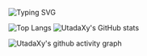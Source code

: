 
![Typing SVG](https://readme-typing-svg.demolab.com/?lines=Always+Learning+New+Things)

<!--
**Stringxy/Stringxy** is a ✨ _special_ ✨ repository because its `README.md` (this file) appears on your GitHub profile.

Here are some ideas to get you started:

- 🔭 I’m currently working on ...
- 🌱 I’m currently learning ...
- 👯 I’m looking to collaborate on ...
- 🤔 I’m looking for help with ...
- 💬 Ask me about ...
- 📫 How to reach me: ...
- 😄 Pronouns: ...
- ⚡ Fun fact: ...
-->
![Top Langs](https://github-readme-stats.vercel.app/api/top-langs/?username=Stringxy&theme=vue)
![UtadaXy's GitHub stats](https://github-readme-stats.vercel.app/api?username=Stringxy&show_icons=true&theme=vue)

![UtadaXy's github activity graph](https://github-readme-activity-graph.vercel.app/graph?username=Stringxy&theme=minimal)
